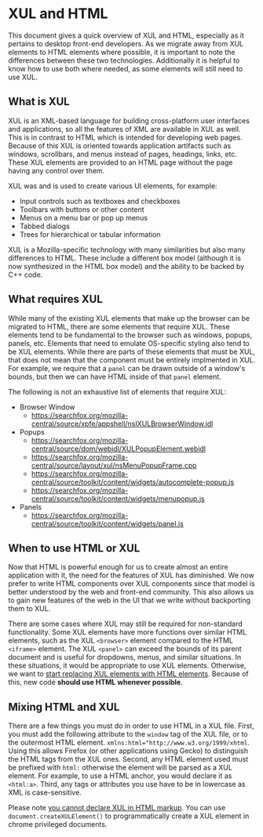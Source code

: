 # XUL and HTML

This document gives a quick overview of XUL and HTML, especially as it pertains to desktop front-end developers.
As we migrate away from XUL elements to HTML elements where possible, it is important to note the differences between these two technologies.
Additionally it is helpful to know how to use both where needed, as some elements will still need to use XUL.

## What is XUL

XUL is an XML-based language for building cross-platform user interfaces and applications, so all the features of XML are available in XUL as well.
This is in contrast to HTML which is intended for developing web pages.
Because of this XUL is oriented towards application artifacts such as windows, scrollbars, and menus instead of pages, headings, links, etc.
These XUL elements are provided to an HTML page without the page having any control over them.

XUL was and is used to create various UI elements, for example:
- Input controls such as textboxes and checkboxes
- Toolbars with buttons or other content
- Menus on a menu bar or pop up menus
- Tabbed dialogs
- Trees for hierarchical or tabular information

XUL is a Mozilla-specific technology with many similarities but also many differences to HTML.
These include a different box model (although it is now synthesized in the HTML box model) and the ability to be backed by C++ code.

## What requires XUL

While many of the existing XUL elements that make up the browser can be migrated to HTML, there are some elements that require XUL.
These elements tend to be fundamental to the browser such as windows, popups, panels, etc.
Elements that need to emulate OS-specific styling also tend to be XUL elements.
While there are parts of these elements that must be XUL, that does not mean that the component must be entirely implmented in XUL.
For example, we require that a `panel` can be drawn outside of a window's bounds, but then we can have HTML inside of that `panel` element.

The following is not an exhaustive list of elements that require XUL:
- Browser Window
  - https://searchfox.org/mozilla-central/source/xpfe/appshell/nsIXULBrowserWindow.idl
- Popups
  - https://searchfox.org/mozilla-central/source/dom/webidl/XULPopupElement.webidl
  - https://searchfox.org/mozilla-central/source/layout/xul/nsMenuPopupFrame.cpp
  - https://searchfox.org/mozilla-central/source/toolkit/content/widgets/autocomplete-popup.js
  - https://searchfox.org/mozilla-central/source/toolkit/content/widgets/menupopup.js
- Panels
  - https://searchfox.org/mozilla-central/source/toolkit/content/widgets/panel.js

## When to use HTML or XUL

Now that HTML is powerful enough for us to create almost an entire application with it, the need for the features of XUL has diminished.
We now prefer to write HTML components over XUL components since that model is better understood by the web and front-end community.
This also allows us to gain new features of the web in the UI that we write without backporting them to XUL.

There are some cases where XUL may still be required for non-standard functionality.
Some XUL elements have more functions over similar HTML elements, such as the XUL `<browser>` element compared to the HTML `<iframe>` element.
The XUL `<panel>` can exceed the bounds of its parent document and is useful for dropdowns, menus, and similar situations.
In these situations, it would be appropriate to use XUL elements.
Otherwise, we want to [start replacing XUL elements with HTML elements](https://bugzilla.mozilla.org/show_bug.cgi?id=1563415).
Because of this, new code **should use HTML whenever possible**.

## Mixing HTML and XUL

There are a few things you must do in order to use HTML in a XUL file.
First, you must add the following attribute to the `window` tag of the XUL file, or to the outermost HTML element.
`xmlns:html="http://www.w3.org/1999/xhtml`.
Using this allows Firefox (or other applications using Gecko) to distinguish the HTML tags from the XUL ones.
Second, any HTML element used must be prefixed with `html:` otherwise the element will be parsed as a XUL element.
For example, to use a HTML anchor, you would declare it as `<html:a>`.
Third, any tags or attributes you use have to be in lowercase as XML is case-sensitive.

Please note [you cannot declare XUL in HTML markup](https://searchfox.org/mozilla-central/rev/7a4c08f2c3a895c9dc064734ada320f920250c1f/toolkit/content/tests/widgets/test_panel_list_in_xul_panel.html#35-36).
You can use `document.createXULElement()` to programmatically create a XUL element in chrome privileged documents.
